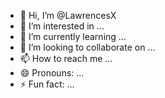 - 👋 Hi, I’m @LawrencesX
- 👀 I’m interested in ...
- 🌱 I’m currently learning ...
- 💞️ I’m looking to collaborate on ...
- 📫 How to reach me ...
- 😄 Pronouns: ...
- ⚡ Fun fact: ...

<!---
LawrencesX/LawrencesX is a ✨ special ✨ repository because its `README.md` (this file) appears on your GitHub profile.
You can click the Preview link to take a look at your changes.
--->
